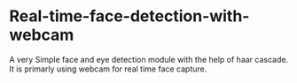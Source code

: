 # Real-time-face-detection-with-webcam

A very Simple face and eye detection module with the help of haar cascade. It is primarly using webcam for real time face capture.
